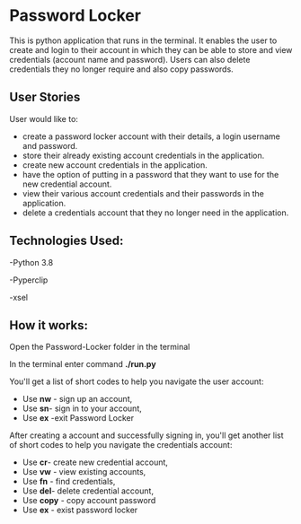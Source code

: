 # Password Locker
This is python application that runs in the terminal. It enables the user to create and login to their account in which they can be able to store and view credentials (account name and password). Users can also delete credentials they no longer require and also copy passwords.

## User Stories
User would like to: 
- create a password locker account with their details, a login username and password.
- store their already existing account credentials in the application.
- create new account credentials in the application. 
- have the option of putting in a password that they want to use for the new credential account.
- view their various account credentials and their passwords in the application.
- delete a credentials account that they no longer need in the application.

## Technologies Used:
-Python 3.8

-Pyperclip

-xsel

## How it works:
Open the Password-Locker folder in the terminal

In the terminal enter command **./run.py**

You'll get a list of short codes to help you navigate the user account:
- Use **nw** - sign up an account, 
- Use **sn**- sign in to your account, 
- Use **ex** -exit Password Locker

After creating a account and successfully signing in, you'll get another list of short codes to help you navigate the credentials account:

- Use **cr**- create new credential account,
- Use **vw** - view existing accounts, 
- Use **fn** - find credentials,
- Use **del**- delete credential account,
- Use **copy** -  copy account password
- Use **ex** - exist password locker
